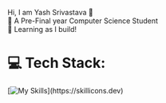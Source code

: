 Hi, I am Yash Srivastava 👋<br>
🏫 A Pre-Final year Computer Science Student<br>
🔧 Learning as I build!

# 💻 Tech Stack:
[![My Skills](https://skillicons.dev/icons?i=js,html,css,c,cpp,photoshop,ae,atom,bootstrap,discord,figma,git,java,jquery,nodejs,npm,ps,react,tailwind,)](https://skillicons.dev)
